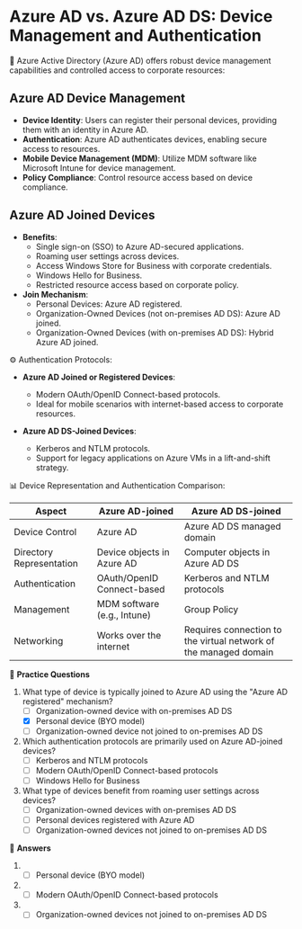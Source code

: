 # Azure AD vs. Azure AD DS: Device Management and Authentication

🔵 Azure Active Directory (Azure AD) offers robust device management capabilities and controlled access to corporate resources:

## Azure AD Device Management

- **Device Identity**: Users can register their personal devices, providing them with an identity in Azure AD.
- **Authentication**: Azure AD authenticates devices, enabling secure access to resources.
- **Mobile Device Management (MDM)**: Utilize MDM software like Microsoft Intune for device management.
- **Policy Compliance**: Control resource access based on device compliance.

## Azure AD Joined Devices

- **Benefits**:
  - Single sign-on (SSO) to Azure AD-secured applications.
  - Roaming user settings across devices.
  - Access Windows Store for Business with corporate credentials.
  - Windows Hello for Business.
  - Restricted resource access based on corporate policy.
- **Join Mechanism**:
  - Personal Devices: Azure AD registered.
  - Organization-Owned Devices (not on-premises AD DS): Azure AD joined.
  - Organization-Owned Devices (with on-premises AD DS): Hybrid Azure AD joined.

⚙️ Authentication Protocols:

- **Azure AD Joined or Registered Devices**:
  - Modern OAuth/OpenID Connect-based protocols.
  - Ideal for mobile scenarios with internet-based access to corporate resources.

- **Azure AD DS-Joined Devices**:
  - Kerberos and NTLM protocols.
  - Support for legacy applications on Azure VMs in a lift-and-shift strategy.

📊 Device Representation and Authentication Comparison:

| Aspect               | Azure AD-joined                 | Azure AD DS-joined              |
|----------------------|---------------------------------|---------------------------------|
| Device Control       | Azure AD                        | Azure AD DS managed domain      |
| Directory Representation | Device objects in Azure AD   | Computer objects in Azure AD DS |
| Authentication       | OAuth/OpenID Connect-based      | Kerberos and NTLM protocols     |
| Management           | MDM software (e.g., Intune)     | Group Policy                    |
| Networking            | Works over the internet         | Requires connection to the virtual network of the managed domain |

🤔 **Practice Questions**

1. What type of device is typically joined to Azure AD using the "Azure AD registered" mechanism?
   - [ ] Organization-owned device with on-premises AD DS
   - [x] Personal device (BYO model)
   - [ ] Organization-owned device not joined to on-premises AD DS

2. Which authentication protocols are primarily used on Azure AD-joined devices?
   - [ ] Kerberos and NTLM protocols
   - [ ] Modern OAuth/OpenID Connect-based protocols
   - [ ] Windows Hello for Business

3. What type of devices benefit from roaming user settings across devices?
   - [ ] Organization-owned devices with on-premises AD DS
   - [ ] Personal devices registered with Azure AD
   - [ ] Organization-owned devices not joined to on-premises AD DS

🔑 **Answers**

1. - [ ] Personal device (BYO model)

2. - [ ] Modern OAuth/OpenID Connect-based protocols

3. - [ ] Organization-owned devices not joined to on-premises AD DS